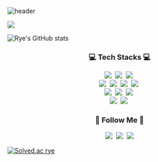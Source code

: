 ![header](https://capsule-render.vercel.app/api?type=wave&color=auto&height=300&section=header&text=capsule%20render&fontSize=90)

<a href="https://hits.seeyoufarm.com"><img src="https://hits.seeyoufarm.com/api/count/incr/badge.svg?url=https%3A%2F%2Fgithub.com%2Fryesw&count_bg=%232935C2&title_bg=%233E80C6&icon=&icon_color=%23E7E7E7&title=Hits&edge_flat=true"/></a>

![Rye's GitHub stats](https://github-readme-stats.vercel.app/api?username=rye&show_icons=true&theme=radical)

<h3 align="center">💻 Tech Stacks 💻</h3>   
<p align="center">
  <img src="https://img.shields.io/badge/Python-3776AB.svg?&style=flat-square&logo=Python&logoColor=white"/></a>&nbsp
  <img src="https://img.shields.io/badge/C-A8B9CC.svg?&style=flat-square&logo=C&logoColor=white"/></a>&nbsp
  <img src="https://img.shields.io/badge/C++-00599C.svg?&style=flat-square&logo=C%2B%2B&logoColor=white"/></a>&nbsp
  <br>
  <img src="https://img.shields.io/badge/Pytorch-EE4C2C.svg?&style=flat-square&logo=Pytorch&logoColor=white"/></a>&nbsp
  <img src="https://img.shields.io/badge/Tensorflow-FF6F00.svg?&style=flat-square&logo=Tensorflow&logoColor=white"/></a>&nbsp
  <img src="https://img.shields.io/badge/Keras-D00000.svg?&style=flat-square&logo=Keras&logoColor=white"/></a>&nbsp
  <img src="https://img.shields.io/badge/Scikit learn-F7931E.svg?&style=flat-square&logo=Scikit-learn&logoColor=white"/></a>&nbsp
  <br>
  <img src="https://img.shields.io/badge/OpenCV-5C3EE8.svg?&style=flat-square&logo=OpenCV&logoColor=white"/></a>&nbsp
  <img src="https://img.shields.io/badge/Pandas-150458.svg?&style=flat-square&logo=Pandas&logoColor=white"/></a>&nbsp
  <img src="https://img.shields.io/badge/Numpy-00A3E0.svg?&style=flat-square&logo=Numpy&logoColor=white"/></a>&nbsp
  <br>
  <img src="https://img.shields.io/badge/Docker-2496ED.svg?&style=flat-square&logo=Docker&logoColor=white"/></a>&nbsp
  <img src="https://img.shields.io/badge/Kubernetes-2496ED.svg?&style=flat-square&logo=Kubernetes&logoColor=white"/></a>&nbsp
</p>

<h3 align="center">🌈 Follow Me 🌈</h3>
<p align="center">
  <a href="https://velog.io/@sxngwxx"><img src="https://img.shields.io/badge/Tech%20Blog-11B48A?style=flat-square&logo=Vimeo&logoColor=white&link=https://velog.io/@sxngwxx"/></a>&nbsp
  <a href="https://www.instagram.com/sxng.wxyz_/"><img src="https://img.shields.io/badge/Instagram-E4405F?style=flat-square&logo=Instagram&logoColor=white&link=https://www.instagram.com/sxng.wxyz_/"/></a>&nbsp
  <a href="mailto:tjddnrla0@gmail.com"><img src="https://img.shields.io/badge/Gmail-d14836?style=flat-square&logo=Gmail&logoColor=white&link=kimhyein7110@gmail.com"/></a>
</p>

[![Solved.ac rye](http://mazassumnida.wtf/api/v2/generate_badge?boj={rye})](https://solved.ac/{rye})
